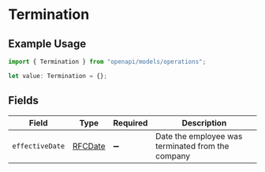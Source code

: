 # Termination

## Example Usage

```typescript
import { Termination } from "openapi/models/operations";

let value: Termination = {};
```

## Fields

| Field                                             | Type                                              | Required                                          | Description                                       |
| ------------------------------------------------- | ------------------------------------------------- | ------------------------------------------------- | ------------------------------------------------- |
| `effectiveDate`                                   | [RFCDate](../../types/rfcdate.md)                 | :heavy_minus_sign:                                | Date the employee was terminated from the company |